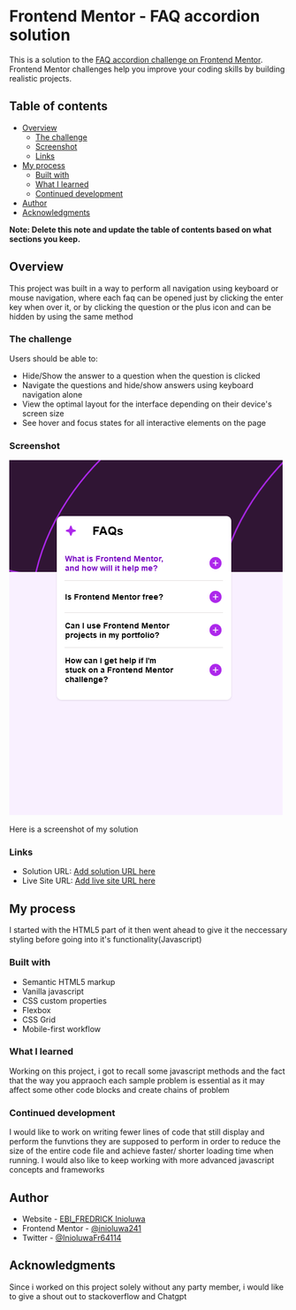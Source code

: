# Frontend Mentor - FAQ accordion solution

This is a solution to the [FAQ accordion challenge on Frontend Mentor](https://www.frontendmentor.io/challenges/faq-accordion-wyfFdeBwBz). Frontend Mentor challenges help you improve your coding skills by building realistic projects.

## Table of contents

- [Overview](#overview)
  - [The challenge](#the-challenge)
  - [Screenshot](#screenshot)
  - [Links](#links)
- [My process](#my-process)
  - [Built with](#built-with)
  - [What I learned](#what-i-learned)
  - [Continued development](#continued-development)
- [Author](#author)
- [Acknowledgments](#acknowledgments)

**Note: Delete this note and update the table of contents based on what sections you keep.**

## Overview

This project was built in a way to perform all navigation using keyboard or mouse navigation, where each faq can be opened just by clicking the enter key when over it, or by clicking the question or the plus icon and can be hidden by using the same method

### The challenge

Users should be able to:

- Hide/Show the answer to a question when the question is clicked
- Navigate the questions and hide/show answers using keyboard navigation alone
- View the optimal layout for the interface depending on their device's screen size
- See hover and focus states for all interactive elements on the page

### Screenshot

![](./Screenshot%202024-12-15%20at%2001-58-30%20Frontend%20Mentor%20FAQ%20accordion.png)

Here is a screenshot of my solution

### Links

- Solution URL: [Add solution URL here](https://www.frontendmentor.io/solutions/html5-markup-css-grid-css-flexbox-vanilla-javascript-LAuAFr-DtE)
- Live Site URL: [Add live site URL here](https://faq-project-sigma.vercel.app/)

## My process

I started with the HTML5 part of it then went ahead to give it the neccessary styling before going into it's functionality(Javascript)

### Built with

- Semantic HTML5 markup
- Vanilla javascript
- CSS custom properties
- Flexbox
- CSS Grid
- Mobile-first workflow

### What I learned

Working on this project, i got to recall some javascript methods and the fact that the way you appraoch each sample problem is essential as it may affect some other code blocks and create chains of problem

### Continued development

I would like to work on writing fewer lines of code that still display and perform the funvtions they are supposed to perform in order to reduce the size of the entire code file and achieve faster/ shorter loading time when running.
I would also like to keep working with more advanced javascript concepts and frameworks

## Author

- Website - [EBI_FREDRICK Inioluwa](https://portoflio-rho.vercel.app/)
- Frontend Mentor - [@inioluwa241](https://www.frontendmentor.io/profile/inioluwa241)
- Twitter - [@InioluwaFr64114](https://x.com/InioluwaFr64114?s=08)

## Acknowledgments

Since i worked on this project solely without any party member, i would like to give a shout out to stackoverflow and Chatgpt
